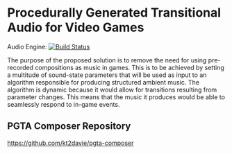Procedurally Generated Transitional Audio for Video Games
====
Audio Engine: [![Build Status](http://keeferdavies.ca:8080/buildStatus/icon?job=PGTA_Audio_Engine)](http://keeferdavies.ca:8080/job/PGTA_Audio_Engine/)

The purpose of the proposed solution is to remove the need for using pre-recorded compositions as music in games. This is to be achieved by setting a multitude of sound-state parameters that will be used as input to an algorithm responsible for producing structured ambient music. The algorithm is dynamic because it would allow for transitions resulting from parameter changes. This means that the music it produces would be able to seamlessly respond to in-game events.

## PGTA Composer Repository
https://github.com/kt2davie/pgta-composer
